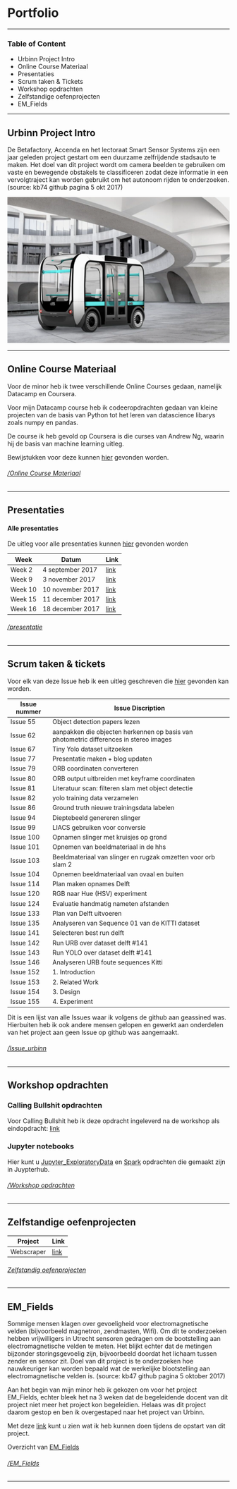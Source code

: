 # Portfolio 
-------------------------------

### Table of Content

- Urbinn Project Intro
- Online Course Materiaal
- Presentaties
- Scrum taken & Tickets
- Workshop opdrachten
- Zelfstandige oefenprojecten
- EM_Fields

------------------------------------------------

## Urbinn Project Intro

De Betafactory, Accenda en het lectoraat Smart Sensor Systems zijn een jaar geleden project gestart om een duurzame zelfrijdende stadsauto te maken. Het doel van dit project wordt om camera beelden te gebruiken om vaste en bewegende obstakels te classificeren zodat deze informatie in een vervolgtraject kan worden gebruikt om het autonoom rijden te onderzoeken. (source: kb74 github pagina 5 okt 2017)

![alt text](/Img/urbinn_kb74_foto.png "Urbinn_Car_Render_1")

-----------------------------------------------

## Online Course Materiaal

Voor de minor heb ik twee verschillende Online Courses gedaan, namelijk Datacamp en Coursera. 

Voor mijn Datacamp course heb ik codeeropdrachten gedaan van kleine projecten van de basis van Python tot het leren van datascience libarys zoals numpy en pandas. 

De course ik heb gevold op Coursera is die curses van Andrew Ng, waarin hij de basis van machine learning uitleg. 

Bewijstukken voor deze kunnen [hier](/Portfolio-ADS/Online_Course_Materiaal) gevonden worden.


###### [_/Online Course Materiaal_](/Online%20Course%20Materiaal)
---------------------------------------------------

## Presentaties

#### Alle presentaties

De uitleg voor alle presentaties kunnen [hier](/Presentaties) gevonden worden

| Week | Datum | Link |
|------|-------|------|
|Week 2|4 september 2017| [link](/Presentatie/Week_2/Week_1_Sprint_1.pdf)|
|Week 9|3 november 2017| [link](/Presentatie/Week_9/Week_9-Presentatie.pdf)|
|Week 10|10 november 2017| [link](/Presentatie/Week_10/Week_10-Presentatie.pdf)|
|Week 15|11 december 2017| [link](/Presentatie/Week_15/Week_15-Presentatie.pdf)|
|Week 16|18 december 2017| [link](/Presentatie/Week_16/Week_16-Presentatie.pdf)|

###### [_/presentatie_](/Presentatie)
----------------------------------------------------

## Scrum taken & tickets

Voor elk van deze Issue heb ik een uitleg geschreven die [hier](/Issue_urbinn) gevonden kan worden. 


| Issue nummer | Issue Discription | 
| -------------|--------------|
| Issue 55 | Object detection papers lezen |
| Issue 62 | aanpakken die objecten herkennen op basis van photometric differences in stereo images  |
| Issue 67 | Tiny Yolo dataset uitzoeken|
| Issue 77 | Presentatie maken + blog updaten|
| Issue 79 | ORB coordinaten converteren |
| Issue 80 | ORB output uitbreiden met keyframe coordinaten|
| Issue 81 | Literatuur scan: filteren slam met object detectie|
| Issue 82 | yolo training data verzamelen |
| Issue 86 | Ground truth nieuwe trainingsdata labelen|
| Issue 94 | Dieptebeeld genereren slinger |
| Issue 99 | LIACS gebruiken voor conversie |
| Issue 100 | Opnamen slinger met kruisjes op grond|
| Issue 101 | Opnemen van beeldmateriaal in de hhs|
| Issue 103 | Beeldmateriaal van slinger en rugzak omzetten voor orb slam 2 |
| Issue 104 | Opnemen beeldmateriaal van ovaal en buiten |
| Issue 114 | Plan maken opnames Delft|
| Issue 120 | RGB naar Hue (HSV) experiment|
| Issue 124 | Evaluatie handmatig nameten afstanden|
| Issue 133 | Plan van Delft uitvoeren|
| Issue 135 | Analyseren van Sequence 01 van de KITTI dataset|
| Issue 141 | Selecteren best run delft|
| Issue 142 | Run URB over dataset delft #141|
| Issue 143 | Run YOLO over dataset delft #141|
| Issue 146 | Analyseren URB foute sequences Kitti |
| Issue 152 | 1. Introduction|
| Issue 153 | 2. Related Work|
| Issue 154 | 3. Design|
| Issue 155 | 4. Experiment|

Dit is een lijst van alle Issues waar ik volgens de github aan geassined was. Hierbuiten heb ik ook andere mensen gelopen en gewerkt aan onderdelen van het project aan geen Issue op github was aangemaakt. 

###### [/Issue_urbinn](/Issue_urbinn)

-------------------------------------

## Workshop opdrachten

### Calling Bullshit opdrachten

Voor Calling Bullshit heb ik deze opdracht ingeleverd na de workshop als eindopdracht: [link](/Workshop_opdrachten/Calling_Bullshit/Bullshit_opdracht.pdf)

### Jupyter notebooks 

Hier kunt u [Jupyter_ExploratoryData](Workshop_opdrachten/Jupyter_ExploratoryData) en [Spark](Workshop_opdrachten/Jupyternotebooks) opdrachten die gemaakt zijn in Juypterhub. 


###### [/Workshop opdrachten](/Workshop_opdrachten)
---------------------------------------------------------------------------------------------


## Zelfstandige oefenprojecten

|Project | Link |
|--------|------|
|Webscraper|[link](/Zelfstandige%20oefenprojecten/Webscrape)|







###### [Zelfstandig oefenprojecten](/Zelfstandige%20oefenprojecten)


----------------------------------

## EM_Fields

Sommige mensen klagen over gevoeligheid voor electromagnetische velden (bijvoorbeeld magnetron, zendmasten, Wifi). Om dit te onderzoeken hebben vrijwilligers in Utrecht sensoren gedragen om de bootstelling aan electromagnetische velden te meten. Het blijkt echter dat de metingen bijzonder storingsgevoelig zijn, bijvoorbeeld doordat het lichaam tussen zender en sensor zit. Doel van dit project is te onderzoeken hoe nauwkeuriger kan worden bepaald wat de werkelijke blootstelling aan electromagnetische velden is.
(source: kb47 github pagina 5 oktober 2017)

Aan het begin van mijn minor heb ik gekozen om voor het project EM_Fields, echter bleek het na 3 weken dat de begeleidende docent van dit project niet meer het project kon begeleidien. Helaas was dit project daarom gestop en ben ik overgestaped naar het project van Urbinn. 

Met deze [link](/EM-Fields) kunt u zien wat ik heb kunnen doen tijdens de opstart van dit project.

Overzicht van [EM_Fields](/EM-Fields) 

###### [_/EM_Fields_](EM-Fields)
-----------------------------------------------









